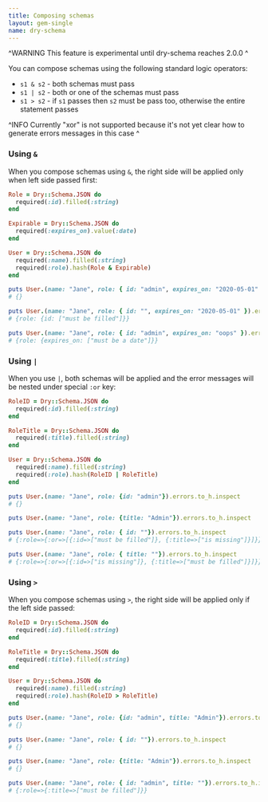 ```yaml
---
title: Composing schemas
layout: gem-single
name: dry-schema
---
```


^WARNING
This feature is experimental until dry-schema reaches 2.0.0
^

You can compose schemas using the following standard logic operators:

* `s1 & s2` - both schemas must pass
* `s1 | s2` - both or one of the schemas must pass
* `s1 > s2` - if `s1` passes then `s2` must be pass too, otherwise the entire statement passes

^INFO
Currently "xor" is not supported because it's not yet clear how to generate errors messages in this case
^

### Using `&`

When you compose schemas using `&`, the right side will be applied only when left side passed first:

```ruby
Role = Dry::Schema.JSON do
  required(:id).filled(:string)
end

Expirable = Dry::Schema.JSON do
  required(:expires_on).value(:date)
end

User = Dry::Schema.JSON do
  required(:name).filled(:string)
  required(:role).hash(Role & Expirable)
end

puts User.(name: "Jane", role: { id: "admin", expires_on: "2020-05-01" }).errors.to_h.inspect
# {}

puts User.(name: "Jane", role: { id: "", expires_on: "2020-05-01" }).errors.to_h.inspect
# {role: {id: ["must be filled"]}}

puts User.(name: "Jane", role: { id: "admin", expires_on: "oops" }).errors.to_h.inspect
# {role: {expires_on: ["must be a date"]}}
```

### Using `|`

When you use `|`, both schemas will be applied and the error messages will be nested under special `:or` key:

```ruby
RoleID = Dry::Schema.JSON do
  required(:id).filled(:string)
end

RoleTitle = Dry::Schema.JSON do
  required(:title).filled(:string)
end

User = Dry::Schema.JSON do
  required(:name).filled(:string)
  required(:role).hash(RoleID | RoleTitle)
end

puts User.(name: "Jane", role: {id: "admin"}).errors.to_h.inspect
# {}

puts User.(name: "Jane", role: {title: "Admin"}).errors.to_h.inspect

puts User.(name: "Jane", role: { id: ""}).errors.to_h.inspect
# {:role=>{:or=>[{:id=>["must be filled"]}, {:title=>["is missing"]}]}}

puts User.(name: "Jane", role: { title: ""}).errors.to_h.inspect
# {:role=>{:or=>[{:id=>["is missing"]}, {:title=>["must be filled"]}]}}
```

### Using `>`

When you compose schemas using `>`, the right side will be applied only if the left side passed:

```ruby
RoleID = Dry::Schema.JSON do
  required(:id).filled(:string)
end

RoleTitle = Dry::Schema.JSON do
  required(:title).filled(:string)
end

User = Dry::Schema.JSON do
  required(:name).filled(:string)
  required(:role).hash(RoleID > RoleTitle)
end

puts User.(name: "Jane", role: {id: "admin", title: "Admin"}).errors.to_h.inspect
# {}

puts User.(name: "Jane", role: { id: ""}).errors.to_h.inspect
# {}

puts User.(name: "Jane", role: {title: "Admin"}).errors.to_h.inspect
# {}

puts User.(name: "Jane", role: { id: "admin", title: ""}).errors.to_h.inspect
# {:role=>{:title=>["must be filled"]}}
```
